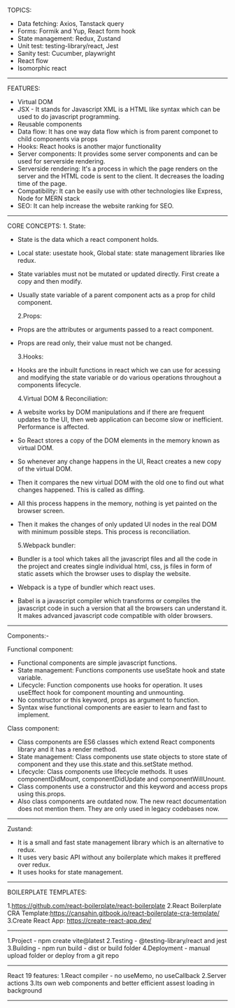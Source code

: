 TOPICS:

- Data fetching: Axios, Tanstack query
- Forms: Formik and Yup, React form hook
- State management: Redux, Zustand
- Unit test: testing-library/react, Jest
- Sanity test: Cucumber, playwright
- React flow
- Isomorphic react

---

FEATURES:

- Virtual DOM
- JSX - It stands for Javascript XML is a HTML like syntax which can be used to do javascript programming.
- Reusable components
- Data flow: It has one way data flow which is from parent componet to child components via props
- Hooks: React hooks is another major functionality
- Server components: It provides some server components and can be used for serverside rendering.
- Serverside rendering: It's a process in which the page renders on the server and the HTML code is sent to the client. It decreases the loading time of the page.
- Compatibility: It can be easily use with other technologies like Express, Node for MERN stack
- SEO: It can help increase the website ranking for SEO.

---

CORE CONCEPTS: 1. State:

- State is the data which a react component holds.
- Local state: usestate hook, Global state: state management libraries like redux.
- State variables must not be mutated or updated directly. First create a copy and then modify.
- Usually state variable of a parent component acts as a prop for child component.

  2.Props:

- Props are the attributes or arguments passed to a react component.
- Props are read only, their value must not be changed.

  3.Hooks:

- Hooks are the inbuilt functions in react which we can use for acessing and modifying the state variable or do various operations throughout a components lifecycle.

  4.Virtual DOM & Reconciliation:

- A website works by DOM manipulations and if there are frequent updates to the UI, then web application can become slow or inefficient. Performance is affected.
- So React stores a copy of the DOM elements in the memory known as virtual DOM.
- So whenever any change happens in the UI, React creates a new copy of the virtual DOM.
- Then it compares the new virtual DOM with the old one to find out what changes happened. This is called as diffing.
- All this process happens in the memory, nothing is yet painted on the browser screen.
- Then it makes the changes of only updated UI nodes in the real DOM with minimum possible steps. This process is reconciliation.

  5.Webpack bundler:

- Bundler is a tool which takes all the javascript files and all the code in the project and creates single individual html, css, js files in form of static assets which the browser uses to display the website.
- Webpack is a type of bundler which react uses.
- Babel is a javascript compiler which transforms or compiles the javascript code in such a version that all the browsers can understand it. It makes advanced javascript code compatible with older browsers.

---

Components:-

Functional component:

- Functional components are simple javascript functions.
- State management: Functions components use useState hook and state variable.
- Lifecycle: Function components use hooks for operation. It uses useEffect hook for component mounting and unmounting.
- No constructor or this keyword, props as argument to function.
- Syntax wise functional components are easier to learn and fast to implement.

Class component:

- Class components are ES6 classes which extend React components library and it has a render method.
- State management: Class components use state objects to store state of component and they use this.state and this.setState method.
- Lifecycle: Class components use lifecycle methods. It uses componentDidMount, componentDidUpdate and componentWillUnount.
- Class components use a constructor and this keyword and access props using this.props.
- Also class components are outdated now. The new react documentation does not mention them. They are only used in legacy codebases now.

---

Zustand:

- It is a small and fast state management library which is an alternative to redux.
- It uses very basic API without any boilerplate which makes it preffered over redux.
- It uses hooks for state management.

---

BOILERPLATE TEMPLATES:

1.https://github.com/react-boilerplate/react-boilerplate
2.React Boilerplate CRA Template:https://cansahin.gitbook.io/react-boilerplate-cra-template/
3.Create React App: https://create-react-app.dev/

---

1.Project - npm create vite@latest
2.Testing - @testing-library/react and jest
3.Building - npm run build - dist or build folder
4.Deployment - manual upload folder or deploy from a git repo

---

React 19 features:
1.React compiler - no useMemo, no useCallback
2.Server actions
3.Its own web components and better efficient assest loading in background

---
